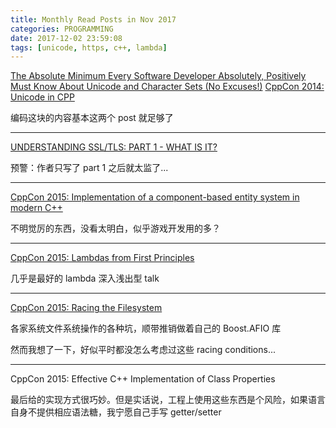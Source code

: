 ```yaml
---
title: Monthly Read Posts in Nov 2017
categories: PROGRAMMING
date: 2017-12-02 23:59:08
tags: [unicode, https, c++, lambda]
---
```

[The Absolute Minimum Every Software Developer Absolutely, Positively Must Know About Unicode and Character Sets (No Excuses!)](https://www.joelonsoftware.com/2003/10/08/the-absolute-minimum-every-software-developer-absolutely-positively-must-know-about-unicode-and-character-sets-no-excuses/)
[CppCon 2014: Unicode in CPP](https://channel9.msdn.com/Events/CPP/C-PP-Con-2014/Unicode-in-CPP)

编码这块的内容基本这两个 post 就足够了

---

[UNDERSTANDING SSL/TLS: PART 1 - WHAT IS IT?](https://blog.eleven-labs.com/en/understanding-ssltls-part-1/)

预警：作者只写了 part 1 之后就太监了...

---

[CppCon 2015: Implementation of a component-based entity system in modern C++](https://channel9.msdn.com/Events/CPP/CppCon-2015/CPPConD01V001)

不明觉厉的东西，没看太明白，似乎游戏开发用的多？

---

[CppCon 2015: Lambdas from First Principles](https://www.youtube.com/watch?v=WXeu4fj3zOs)

几乎是最好的 lambda 深入浅出型 talk

---

[CppCon 2015: Racing the Filesystem](https://www.youtube.com/watch?v=uhRWMGBjlO8)

各家系统文件系统操作的各种坑，顺带推销做着自己的 Boost.AFIO 库

然而我想了一下，好似平时都没怎么考虑过这些 racing conditions...

---

CppCon 2015: Effective C++ Implementation of Class Properties

最后给的实现方式很巧妙。但是实话说，工程上使用这些东西是个风险，如果语言自身不提供相应语法糖，我宁愿自己手写 getter/setter